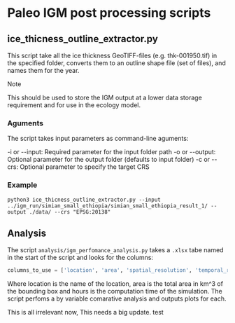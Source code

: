 # Paleo IGM post processing scripts

## ice_thicness_outline_extractor.py
This script take all the ice thickness GeoTIFF-files (e.g. thk-001950.tif) in the specified folder, converts them to an outline shape file (set of files), and names them for the year. 

> [!NOTE]
> This should be used to store the IGM output at a lower data storage requirement and for use in the ecology model.  

### Aguments
The script takes input parameters as command-line aguments:

-i or --input: Required parameter for the input folder path
-o or --output: Optional parameter for the output folder (defaults to input folder)
-c or --crs: Optional parameter to specify the target CRS

### Example
```shell
python3 ice_thicness_outline_extractor.py --input ../igm_run/simian_small_ethiopia/simian_small_ethiopia_result_1/ --output ./data/ --crs "EPSG:20138"
```

## Analysis
The script `analysis/igm_perfomance_analysis.py` takes a `.xlsx` tabe named in the start of the script and looks for the columns:
```python
columns_to_use = ['location', 'area', 'spatial_resolution', 'temporal_resolution', 'simulated_years', 'hours']
```

Where location is the name of the location, area is the total area in km^3 of the bounding box and hours is the computation time of the simulation. The script perfoms a by variable comarative analysis and outputs plots for each. 



This is all irrelevant now, This needs a big update.
test

